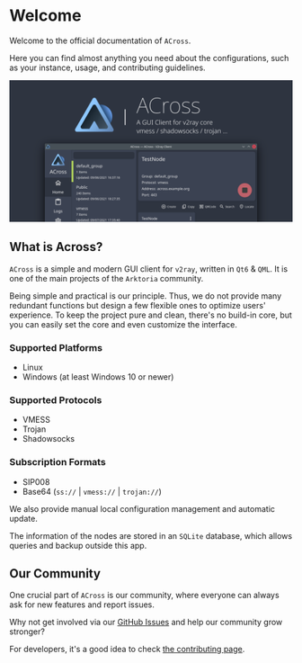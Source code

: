 # Welcome

Welcome to the official documentation of `ACross`. 

Here you can find almost anything you need about the configurations, such as your instance, usage, and contributing guidelines.

![preview](_media/banner.png)

## What is Across?

`ACross` is a simple and modern GUI client for `v2ray`, written in `Qt6` & `QML`. It is one of the main projects of the `Arktoria` community. 

<!--We focus on users' experience. -->Being simple and practical is our principle. Thus, we do not provide many redundant functions but design a few flexible ones to optimize users' experience. To keep the project pure and clean, there's no build-in core, but you can easily set the core and even customize the interface. 

### Supported Platforms

- Linux
- Windows (at least Windows 10 or newer)

### Supported Protocols

- VMESS
- Trojan
- Shadowsocks

### Subscription Formats

- SIP008
- Base64 (`ss://` | `vmess://` | `trojan://`)

We also provide manual local configuration management and automatic update. 

The information of the nodes are stored in an `SQLite` database, which allows queries and backup outside this app.

## Our Community

One crucial part of `ACross` is our community, where everyone can always ask for new features and report issues. 

Why not get involved via our [GitHub Issues](https://github.com/ArkToria/ACross/issues) and help our community grow stronger?

For developers, it's a good idea to check [the contributing page](/#/Contributing).
